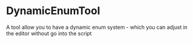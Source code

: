 # DynamicEnumTool
A tool allow you to have a dynamic enum system - which you can adjust in the editor without go into the script
